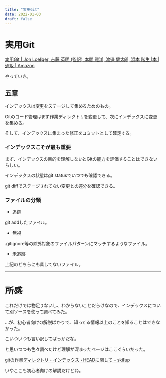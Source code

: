 ```yaml
---
title: "実用Git"
date: 2022-01-03
draft: false
---
```

# 実用Git



[実用Git | Jon Loeliger, 吉藤 英明 (監訳), 本間 雅洋, 渡邉 健太郎, 浜本 階生 |本 | 通販 | Amazon](https://www.amazon.co.jp/%E5%AE%9F%E7%94%A8Git-Jon-Loeliger/dp/4873114403)



やっていき。



## 五章



インデックスは変更をステージして集めるためのもの。



Gitのコード管理はまず作業ディレクトリを変更して、次にインデックスに変更を集める。



そして、インデックスに集まった修正をコミットとして確定する。



### インデックスこそが最も重要



まず、インデックスの目的を理解しないとGitの能力を評価することはできないらしい。



インデックスの状態はgit statusでいつでも確認できる。



git diffでステージされてない変更との差分を確認できる。



### ファイルの分類



* 追跡



git addしたファイル。



* 無視



.gitignore等の除外対象のファイルパターンにマッチするようなファイル。



* 未追跡



上記のどちらにも属してないファイル。



----



# 所感



これだけでは物足りないし、わからないことだらけなので、インデックスについて別ソースを使って調べてみた。



...が、初心者向けの解説ばかりで、知ってる情報以上のことを知ることはできなかった。



こいついつも言い訳してばっかだな。



と思いつつも色々調べたけど理解が深まったページはここぐらいだった。



[gitの作業ディレクトリ・インデックス・HEADに関して &#8211; skillup](http://skill-up-engineering.com/2015/12/08/post-1067/)



いやここも初心者向けの解説だけどね。
